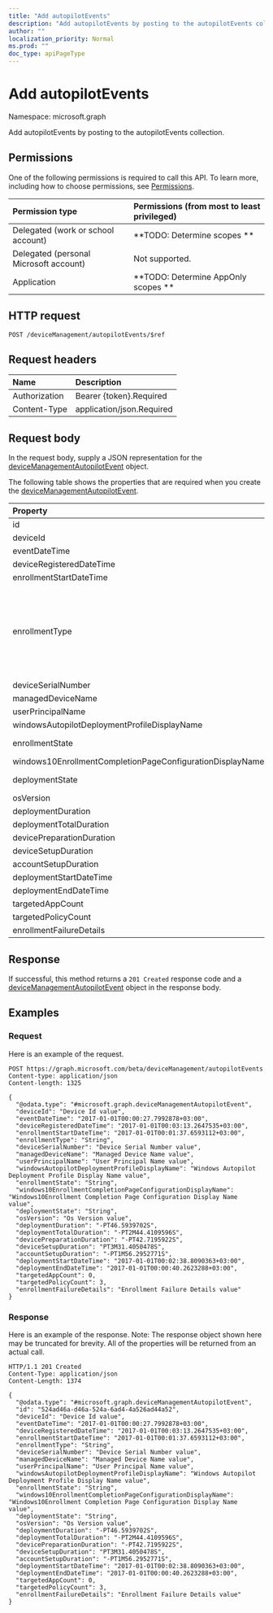 ```yaml
---
title: "Add autopilotEvents"
description: "Add autopilotEvents by posting to the autopilotEvents collection."
author: ""
localization_priority: Normal
ms.prod: ""
doc_type: apiPageType
---
```


# Add autopilotEvents

Namespace: microsoft.graph

Add autopilotEvents by posting to the autopilotEvents collection.

## Permissions
One of the following permissions is required to call this API. To learn more, including how to choose permissions, see [Permissions](/concepts/permissions-reference.md).

|Permission type|Permissions (from most to least privileged)|
|:---|:---|
|Delegated (work or school account)|**TODO: Determine scopes **|
|Delegated (personal Microsoft account)|Not supported.|
|Application|**TODO: Determine AppOnly scopes **|

## HTTP request
<!-- {
  "blockType": "ignored"
}
-->
``` http
POST /deviceManagement/autopilotEvents/$ref
```

## Request headers
|Name|Description|
|:---|:---|
|Authorization|Bearer {token}.Required|
|Content-Type|application/json.Required|

## Request body
In the request body, supply a JSON representation for the [deviceManagementAutopilotEvent](../resources/devicemanagementautopilotevent.md) object.

The following table shows the properties that are required when you create the [deviceManagementAutopilotEvent](../resources/devicemanagementautopilotevent.md).

|Property|Type|Description|
|:---|:---|:---|
|id|String| Inherited from [entity](../resources/entity.md)|
|deviceId|String||
|eventDateTime|DateTimeOffset||
|deviceRegisteredDateTime|DateTimeOffset||
|enrollmentStartDateTime|DateTimeOffset||
|enrollmentType|Enumeration| Possible values are: `unknown`, `azureADJoinedWithAutopilotProfile`, `offlineDomainJoined`, `azureADJoinedUsingDeviceAuthWithAutopilotProfile`, `azureADJoinedUsingDeviceAuthWithoutAutopilotProfile`, `azureADJoinedWithOfflineAutopilotProfile`, `azureADJoinedWithWhiteGlove`, `offlineDomainJoinedWithWhiteGlove`, `offlineDomainJoinedWithOfflineAutopilotProfile`.|
|deviceSerialNumber|String||
|managedDeviceName|String||
|userPrincipalName|String||
|windowsAutopilotDeploymentProfileDisplayName|String||
|enrollmentState|Enumeration| Possible values are: `unknown`, `enrolled`, `pendingReset`, `failed`, `notContacted`, `blocked`.|
|windows10EnrollmentCompletionPageConfigurationDisplayName|String||
|deploymentState|Enumeration| Possible values are: `unknown`, `success`, `inProgress`, `failure`, `successWithTimeout`.|
|osVersion|String||
|deploymentDuration|Duration||
|deploymentTotalDuration|Duration||
|devicePreparationDuration|Duration||
|deviceSetupDuration|Duration||
|accountSetupDuration|Duration||
|deploymentStartDateTime|DateTimeOffset||
|deploymentEndDateTime|DateTimeOffset||
|targetedAppCount|Int32||
|targetedPolicyCount|Int32||
|enrollmentFailureDetails|String||



## Response
If successful, this method returns a `201 Created` response code and a [deviceManagementAutopilotEvent](../resources/devicemanagementautopilotevent.md) object in the response body.

## Examples

### Request
Here is an example of the request.
<!-- {
  "blockType": "request",
  "name": "create_devicemanagementautopilotevent_from_"
}
-->
``` http
POST https://graph.microsoft.com/beta/deviceManagement/autopilotEvents
Content-type: application/json
Content-length: 1325

{
  "@odata.type": "#microsoft.graph.deviceManagementAutopilotEvent",
  "deviceId": "Device Id value",
  "eventDateTime": "2017-01-01T00:00:27.7992878+03:00",
  "deviceRegisteredDateTime": "2017-01-01T00:03:13.2647535+03:00",
  "enrollmentStartDateTime": "2017-01-01T00:01:37.6593112+03:00",
  "enrollmentType": "String",
  "deviceSerialNumber": "Device Serial Number value",
  "managedDeviceName": "Managed Device Name value",
  "userPrincipalName": "User Principal Name value",
  "windowsAutopilotDeploymentProfileDisplayName": "Windows Autopilot Deployment Profile Display Name value",
  "enrollmentState": "String",
  "windows10EnrollmentCompletionPageConfigurationDisplayName": "Windows10Enrollment Completion Page Configuration Display Name value",
  "deploymentState": "String",
  "osVersion": "Os Version value",
  "deploymentDuration": "-PT46.5939702S",
  "deploymentTotalDuration": "-PT2M44.4109596S",
  "devicePreparationDuration": "-PT42.7195922S",
  "deviceSetupDuration": "PT3M31.4050478S",
  "accountSetupDuration": "-PT1M56.2952771S",
  "deploymentStartDateTime": "2017-01-01T00:02:38.8090363+03:00",
  "deploymentEndDateTime": "2017-01-01T00:00:40.2623288+03:00",
  "targetedAppCount": 0,
  "targetedPolicyCount": 3,
  "enrollmentFailureDetails": "Enrollment Failure Details value"
}
```

### Response
Here is an example of the response. Note: The response object shown here may be truncated for brevity. All of the properties will be returned from an actual call.
<!-- {
  "blockType": "response",
  "truncated": true,
  "@odata.type": "microsoft.graph.devicemanagementautopilotevent"
}
-->
``` http
HTTP/1.1 201 Created
Content-Type: application/json
Content-Length: 1374

{
  "@odata.type": "#microsoft.graph.deviceManagementAutopilotEvent",
  "id": "524ad46a-d46a-524a-6ad4-4a526ad44a52",
  "deviceId": "Device Id value",
  "eventDateTime": "2017-01-01T00:00:27.7992878+03:00",
  "deviceRegisteredDateTime": "2017-01-01T00:03:13.2647535+03:00",
  "enrollmentStartDateTime": "2017-01-01T00:01:37.6593112+03:00",
  "enrollmentType": "String",
  "deviceSerialNumber": "Device Serial Number value",
  "managedDeviceName": "Managed Device Name value",
  "userPrincipalName": "User Principal Name value",
  "windowsAutopilotDeploymentProfileDisplayName": "Windows Autopilot Deployment Profile Display Name value",
  "enrollmentState": "String",
  "windows10EnrollmentCompletionPageConfigurationDisplayName": "Windows10Enrollment Completion Page Configuration Display Name value",
  "deploymentState": "String",
  "osVersion": "Os Version value",
  "deploymentDuration": "-PT46.5939702S",
  "deploymentTotalDuration": "-PT2M44.4109596S",
  "devicePreparationDuration": "-PT42.7195922S",
  "deviceSetupDuration": "PT3M31.4050478S",
  "accountSetupDuration": "-PT1M56.2952771S",
  "deploymentStartDateTime": "2017-01-01T00:02:38.8090363+03:00",
  "deploymentEndDateTime": "2017-01-01T00:00:40.2623288+03:00",
  "targetedAppCount": 0,
  "targetedPolicyCount": 3,
  "enrollmentFailureDetails": "Enrollment Failure Details value"
}
```

